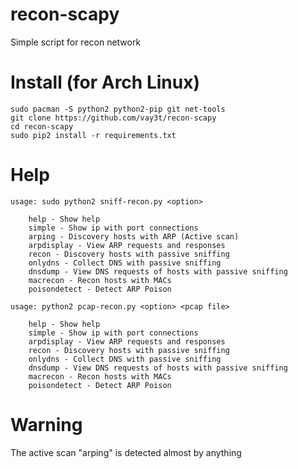 # recon-scapy
Simple script for recon network

# Install (for Arch Linux)
```
sudo pacman -S python2 python2-pip git net-tools
git clone https://github.com/vay3t/recon-scapy
cd recon-scapy
sudo pip2 install -r requirements.txt
```

# Help
```
usage: sudo python2 sniff-recon.py <option>

	help - Show help
	simple - Show ip with port connections
	arping - Discovery hosts with ARP (Active scan)
	arpdisplay - View ARP requests and responses
	recon - Discovery hosts with passive sniffing
	onlydns - Collect DNS with passive sniffing
	dnsdump - View DNS requests of hosts with passive sniffing
	macrecon - Recon hosts with MACs
	poisondetect - Detect ARP Poison
```

```
usage: python2 pcap-recon.py <option> <pcap file>

 	help - Show help
	simple - Show ip with port connections
	arpdisplay - View ARP requests and responses
	recon - Discovery hosts with passive sniffing
	onlydns - Collect DNS with passive sniffing
	dnsdump - View DNS requests of hosts with passive sniffing
	macrecon - Recon hosts with MACs
	poisondetect - Detect ARP Poison
```

# Warning
The active scan "arping" is detected almost by anything
